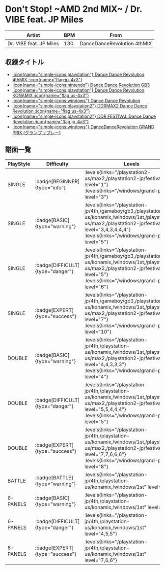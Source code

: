 # Don't Stop! \~AMD 2nd MIX\~ / Dr. VIBE feat. JP Miles

|Artist|BPM|From|
|------|---|----|
|Dr. VIBE feat. JP Miles|130|DanceDanceRevolution 4thMIX|

## 収録タイトル

- [:icon{name="simple-icons:playstation"} Dance Dance Revolution 4thMIX :icon{name="flag:jp-4x3"}](/playstation-jp/4th)
- [:icon{name="simple-icons:nintendo"} Dance Dance Revolution GB3](/gameboy/gb3)
- [:icon{name="simple-icons:playstation"} Dance Dance Revolution KONAMIX :icon{name="flag:us-4x3"}](/playstation-us/konamix)
- [:icon{name="simple-icons:windows"} Dance Dance Revolution](/windows/1st)
- [:icon{name="simple-icons:playstation2"} DDRMAX2 Dance Dance Revolution :icon{name="flag:us-4x3"}](/playstation2-us/max2)
- [:icon{name="simple-icons:playstation2"} DDR FESTIVAL Dance Dance Revolution :icon{name="flag:jp-4x3"}](/playstation2-jp/festival)
- [:icon{name="simple-icons:windows"} DanceDanceRevolution GRAND PRIX (グランプリプレー)](/windows/grand-prix)

## 譜面一覧

|PlayStyle|Difficulty|Levels|Notes|Movie|
|---------|----------|------|-----|-----|
|SINGLE| :badge[BEGINNER]{type="info"}| :levels{links="/playstation2-us/max2,/playstation2-jp/festival" level="1"} :levels{links="/windows/grand-prix" level="3"}|92/0||
|SINGLE| :badge[BASIC]{type="warning"}| :levels{links="/playstation-jp/4th,/gameboy/gb3,/playstation-us/konamix,/windows/1st,/playstation2-us/max2,/playstation2-jp/festival" level="3,4,3,4,4,4"} :levels{links="/windows/grand-prix" level="5"}|156/0||
|SINGLE| :badge[DIFFICULT]{type="danger"}| :levels{links="/playstation-jp/4th,/gameboy/gb3,/playstation-us/konamix,/windows/1st,/playstation2-us/max2,/playstation2-jp/festival" level="5"} :levels{links="/windows/grand-prix" level="6"}|189/0||
|SINGLE| :badge[EXPERT]{type="success"}| :levels{links="/playstation-jp/4th,/gameboy/gb3,/playstation-us/konamix,/windows/1st,/playstation2-us/max2,/playstation2-jp/festival" level="7"} :levels{links="/windows/grand-prix" level="10"}|214/0||
|DOUBLE| :badge[BASIC]{type="warning"}| :levels{links="/playstation-jp/4th,/playstation-us/konamix,/windows/1st,/playstation2-us/max2,/playstation2-jp/festival" level="4,4,3,3,3"} :levels{links="/windows/grand-prix" level="4"}|113/0||
|DOUBLE| :badge[DIFFICULT]{type="danger"}| :levels{links="/playstation-jp/4th,/playstation-us/konamix,/windows/1st,/playstation2-us/max2,/playstation2-jp/festival" level="5,5,4,4,4"} :levels{links="/windows/grand-prix" level="5"}|174/0||
|DOUBLE| :badge[EXPERT]{type="success"}| :levels{links="/playstation-jp/4th,/playstation-us/konamix,/windows/1st,/playstation2-us/max2,/playstation2-jp/festival" level="7,7,6,6,6"} :levels{links="/windows/grand-prix" level="8"}|221/0||
|BATTLE| :badge[BATTLE]{type="warning"}| :levels{links="/playstation-jp/4th,/playstation-us/konamix,/windows/1st" level="7"}|||
|6-PANELS| :badge[BASIC]{type="warning"}| :levels{links="/playstation-jp/4th,/playstation-us/konamix,/windows/1st" level="3"}|113/0||
|6-PANELS| :badge[DIFFICULT]{type="danger"}| :levels{links="/playstation-jp/4th,/playstation-us/konamix,/windows/1st" level="4,5,5"}|174/0||
|6-PANELS| :badge[EXPERT]{type="success"}| :levels{links="/playstation-jp/4th,/playstation-us/konamix,/windows/1st" level="7,6,6"}|221/0||
